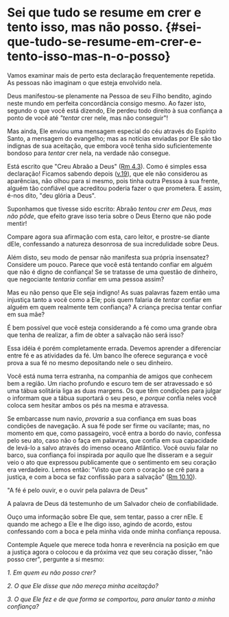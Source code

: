 # Sei que tudo se resume em crer e tento isso, mas não posso. {#sei-que-tudo-se-resume-em-crer-e-tento-isso-mas-n-o-posso}

Vamos examinar mais de perto esta declaração frequentemente repetida. As pessoas não imaginam o que esteja envolvido nela.

Deus manifestou-se plenamente na Pessoa de seu Filho bendito, agindo neste mundo em perfeita concordância consigo mesmo. Ao fazer isto, segundo o que você está dizendo, Ele perdeu todo direito à sua confiança a ponto de você até _&quot;tentar_ crer nele, mas não conseguir&quot;!

Mas ainda, Ele enviou uma mensagem especial do céu através do Espírito Santo, a mensagem do evangelho; mas as notícias enviadas por Ele são tão indignas de sua aceitação, que embora você tenha sido suficientemente bondoso para _tentar_ crer nela, na verdade não consegue.

Está escrito que &quot;Creu Abraão a Deus&quot; ([Rm 4.3](http://bibliaonline.com.br/acf/rm/4/3)). Como é simples essa declaração! Ficamos sabendo depois ([v.19](http://bibliaonline.com.br/acf/rm/4/19)), que ele não considerou as aparências, não olhou para si mesmo, pois tinha outra Pessoa à sua frente, alguém tão confiável que acreditou poderia fazer o que prometera. E assim, é-nos dito, &quot;deu glória a Deus&quot;.

Suponhamos que tivesse sido escrito: Abraão _tentou crer em Deus, mas não pôde_, que efeito grave isso teria sobre o Deus Eterno que não pode mentir!

Compare agora sua afirmação com esta, caro leitor, e prostre-se diante dEle, confessando a natureza desonrosa de sua incredulidade sobre Deus.

Além disto, seu modo de pensar não manifesta sua própria insensatez? Considere um pouco. Parece que você está tentando confiar em alguém que não é digno de confiança! Se se tratasse de uma questão de dinheiro, que negociante _tentaria_ confiar em uma pessoa assim?

Mas eu não penso que Ele seja indigno! As suas palavras fazem então uma injustiça tanto a você como a Ele; pois quem falaria de _tentar_ confiar em alguém em quem realmente tem confiança? A criança precisa tentar confiar em sua mãe?

É bem possível que você esteja considerando a fé como uma grande obra que tenha de realizar, a fim de obter a salvação não será isso?

Essa idéia é porém completamente errada. Devemos aprender a diferenciar entre fé e as atividades da fé. Um banco lhe oferece segurança e você prova a sua fé no mesmo depositando nele o seu dinheiro.

Você está numa terra estranha, na companhia de amigos que conhecem bem a região. Um riacho profundo e escuro tem de ser atravessado e só uma tábua solitária liga as duas margens. Os que têm condições para julgar o informam que a tábua suportará o seu peso, e _porque_ confia neles você coloca sem hesitar ambos os pés na mesma e atravessa.

Se embarcasse num navio, _provaria_ a sua confiança em suas boas condições de navegação. A sua fé pode ser firme ou vacilante; mas, no momento em que, como passageiro, você entra a bordo do navio, confessa pelo seu ato, caso não o faça em palavras, que confia em sua capacidade de levá-lo a salvo através do imenso oceano Atlântico. Você ouviu falar no barco, sua confiança foi inspirada por aquilo que lhe disseram e a seguir veio o ato que expressou publicamente que o sentimento em seu coração era verdadeiro. Lemos então: &quot;Visto que com o coração se crê para a justiça, e com a boca se faz confissão para a salvação&quot; ([Rm 10.10](http://bibliaonline.com.br/acf/rm/10/10)).

&quot;A fé é pelo ouvir, e o ouvir pela palavra de Deus&quot;

A palavra de Deus dá testemunho de um Salvador cheio de confiabilidade.

Ouço uma informação sobre Ele que, sem tentar, passo a crer nEle. E quando me achego a Ele e lhe digo isso, agindo de acordo, estou confessando com a boca e pela minha vida onde minha confiança repousa.

Contemple Aquele que merece toda honra e reverência na posição em que a justiça agora o colocou e da próxima vez que seu coração disser, &quot;não posso crer&quot;, pergunte a si mesmo:

_1\. Em quem eu não posso crer?_

_2\. O que Ele disse que não mereça minha aceitação?_

_3\. O que Ele fez e de que forma se comportou, para anular tanto a minha confiança?_